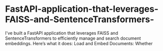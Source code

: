 # FastAPI-application-that-leverages-FAISS-and-SentenceTransformers-
I've built a FastAPI application that leverages FAISS and SentenceTransformers to efficiently manage and search document embeddings. Here’s what it does:  Load and Embed Documents: Whether 
